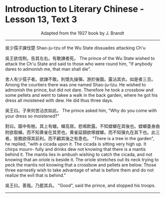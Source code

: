 # Introduction to Literary Chinese - Lesson 13, Text 3

<center>Adapted from the 1927 book by J. Brandt</center>

---

吳少孺子諫伐楚
Shao-ju-tzu of the Wu State dissuades attacking Ch'u

吳王欲伐荆。告其左右。有敢諫者死。
The prince of the Wu State wished to attack the Ch'u State and said to those who were round him, "If anybody dares to admonish me, that man shall die".

舍人有少孺子者。欲諫不敢。則懷丸操彈。游於後園。露沾其衣。如是者三旦。
Among the courtiers there was one named Shao-ju-tzu. He wished to admonish the prince, but did not dare. Therefore he took a crossbow and some pellets and went to takee a walk in the back garden, where he got his dress all moistened with dew. He did thus three days.

吳王曰。子來何苦沾衣如此。
The prince asked him, "Why do you come with your dress so moistened?"

對曰。園中有樹。其上有蠟。蟬高居。悲鳴飲露。不知螳螂在其後也。螳螂委身曲附欲取蟬。而不知黄雀在其旁也。黄雀延頸欲啄螳螂。而不知彈丸在其下也。此三者。皆務欲得其前利。而不顧其後之有患也。
"There is a tree in the garden", he replied, "with a cicada upon it. The cicada is sitting very high up. It chirps mourn- fully and drinks dew not knowing that there is a mantis behind it. The mantis lies in ambush wishing to catch the cicada, and not knowing that an oriole is beside it. The oriole stretches out its neck trying to peck the mantis not knowing that a crossbow and pellets are below. Those three earnestly wish to take advantage of what is before them and do not realize the evil that is behind."

吳王曰。善哉。乃罷其兵。
"Good", said the prince, and stopped his troops.

---
